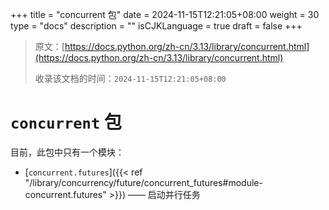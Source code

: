 +++
title = "concurrent 包"
date = 2024-11-15T12:21:05+08:00
weight = 30
type = "docs"
description = ""
isCJKLanguage = true
draft = false
+++

> 原文：[https://docs.python.org/zh-cn/3.13/library/concurrent.html](https://docs.python.org/zh-cn/3.13/library/concurrent.html)
>
> 收录该文档的时间：`2024-11-15T12:21:05+08:00`

# `concurrent` 包

目前，此包中只有一个模块：

- [`concurrent.futures`]({{< ref "/library/concurrency/future/concurrent_futures#module-concurrent.futures" >}}) —— 启动并行任务
